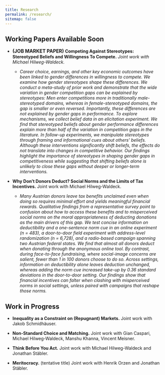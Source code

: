 ```yaml
---
title: Research
permalink: /research/
sitemap: false
---
```


<!-- ## Published Work

- Paper 1: Description of paper 1.
- Paper 2: Description of paper 2. -->

## Working Papers Available Soon
- <span style="font-size:1.1em;"><strong>(JOB MARKET PAPER)</strong></span> **Competing Against Stereotypes: Stereotyped Beliefs and Willingness To Compete.**  *Joint work with Michael Hilweg-Waldeck.*
    - *Career choice, earnings, and other key economic outcomes have been linked to gender differences in willingness to compete. We examine how gender stereotypes shape these differences. We conduct a meta-study of prior work and demonstrate that the wide variation in gender competition gaps can be explained by stereotypes: Men enter competitions more in traditionally male-stereotyped domains, whereas in female-stereotyped domains, the gap is smaller or even reversed. Importantly, these differences are not explained by gender gaps in performance. To explore mechanisms, we collect belief data in an elicitation experiment. We find that stereotyped beliefs about gender performance differences explain more than half of the variation in competition gaps in the literature. In follow-up experiments, we manipulate stereotypes through framing and informational cues about others' beliefs. Although these interventions significantly shift beliefs, the effects do not translate into changes in competitive behavior. Our findings highlight the importance of stereotypes in shaping gender gaps in competitiveness while suggesting that shifting beliefs alone is unlikely to close these gaps without deeper or longer-term interventions.*

- **Why Don’t Donors Deduct? Social Norms and the Limits of Tax Incentives.**  Joint work with Michael Hilweg-Waldeck.
    - *Many Austrian donors leave tax benefits unclaimed even when doing so requires minimal effort and yields meaningful financial rewards. Qualitative findings from a representative survey point to confusion about how to access these benefits and to misperceived social norms on the moral appropriateness of deducting donations as the main drivers of this gap. We test concise information on deductibility and a one-sentence norm cue in an online experiment (n = 483), a door-to-door field experiment with address-level randomization (n = 6,728), and a radio-based campaign spanning two Austrian federal states. We find that almost all donors deduct when donating through the anonymous online tool. By contrast, during face-to-face fundraising, where social-image concerns are salient, fewer than 1 in 100 donors choose to do so. Across settings, information on deductibility alone leaves deduction unchanged, whereas adding the norm cue increased take-up by 0.36 standard deviations in the door-to-door setting. Our findings show that financial incentives can falter when clashing with misperceived norms in social settings, unless paired with campaigns that reshape those norms.*

## Work in Progress
-  **Inequality as a Constraint on (Repugnant) Markets.** Joint work with Jakob Schmidhäuser.

    
- **Non-Standard Choice and Matching.** Joint work with Gian Caspari, Michael Hilweg-Waldeck, Manshu Khanna, Vincent Meisner.

-  **Think Before You Act.** Joint work with Michael Hilweg-Waldeck and Jonathan Stäbler.
-  **Meritocracy.** (tentative title) Joint work with Henrik Orzen and Jonathan Stäbler.

    
